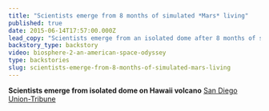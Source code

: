 ```yaml
---
title: "Scientists emerge from 8 months of simulated *Mars* living"
published: true
date: 2015-06-14T17:57:00.000Z
lead_copy: "Scientists emerge from an isolated dome after 8 months of simulated *Mars* living. Sounds like it was more successful than wacky Biosphere 2."
backstory_type: backstory
video: biosphere-2-an-american-space-odyssey
type: backstories
slug: scientists-emerge-from-8-months-of-simulated-mars-living
---
```


**Scientists emerge from isolated dome on Hawaii volcano**
[San Diego Union-Tribune](http://www.utsandiego.com/news/2015/jun/13/scientists-emerge-from-isolated-dome-on-hawaii/)

